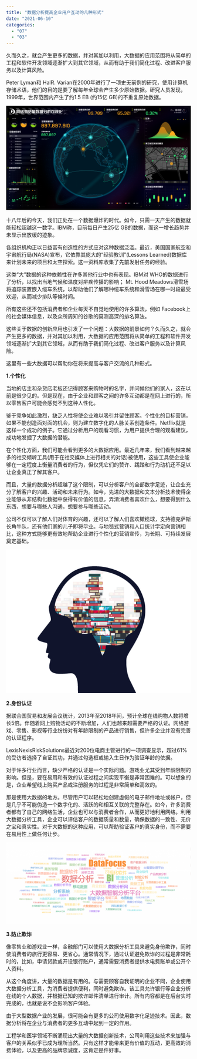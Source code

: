 ```yaml
---
title: "数据分析提高企业用户互动的几种形式"
date: "2021-06-10"
categories: 
  - "07"
  - "03"
---
```


久而久之，就会产生更多的数据，并对其加以利用，大数据的应用范围将从简单的工程和软件开发领域逐渐扩大到其它领域，从而有助于我们简化过程、改进客户服务以及计算风险。

Peter Lyman和 HalR. Varian在2000年进行了一项史无前例的研究，使用计算机存储术语，他们的目的是要了解每年全球会产生多少原始数据。研究人员发现，1999年，世界范围内产生了约1.5 EB (约15亿 GB)的不重复原始数据。

![12](images/12-1-1024x576.png)

十八年后的今天，我们正处在一个数据爆炸的时代。如今，只需一天产生的数据就能轻松超越这一数字。IBM称，目前每日产生25亿 GB的数据，而这一增长趋势并未显示出放缓的迹象。

各组织机构正以日益富有创造性的方式应对这种数据泛滥。最近，美国国家航空和宇宙航行局(NASA)宣布，它依靠其庞大的“经验教训”(Lessons Learned)数据库来计划未来的项目和太空探索。这一资料库收集了先前发射任务的经验。

这类“大”数据的这种依赖性在许多其他行业中也有表现。IBM对 WHO的数据进行了分析，以找出当地气候和温度对疟疾传播的影响； Mt. Hood Meadows滑雪场将追踪装置嵌入缆车系统，以帮助他们了解哪种缆车系统和滑雪场在哪一时段最受欢迎，从而减少排队等候时间。

所有这些还不包括消费者和企业每天不自觉地使用的许多算法，例如 Facebook上的社会媒体信息，以及众所周知的谷歌的莫测高深的排名算法。

这些关于数据的创新应用也引发了一个问题：大数据的前景如何？久而久之，就会产生更多的数据，并对其加以利用，大数据的应用范围将从简单的工程和软件开发领域逐渐扩大到其它领域，从而有助于我们简化过程、改进客户服务以及计算风险。

这里有一些大数据可以帮助你在将来提高与客户交流的几种形式。

**1.个性化**

当地的店主和杂货店老板还记得顾客来购物时的名字，并问候他们的家人，这在以前是很少见的。但是现在，由于企业和顾客之间的许多互动都是在网上进行的，所以零售客户可能会感觉不到这种人性化。

鉴于竞争如此激烈，缺乏人性将使企业难以吸引并留住顾客。个性化的目标营销，如果不能创造面对面的机会，则为建立数字化的人脉关系创造条件。Netflix就是这样一个成功的例子。它通过分析用户的观看习惯，为用户提供合理的观看建议，成功地发掘了大数据的潜能。

在个性化方面，我们可能会看到更多的大数据应用。最近几年来，我们看到越来越多的社交倾听工具(用于在社交媒体上进行相关的对话)被使用，这些工具使企业能够在一定程度上衡量消费者的行为，但仅凭它们的赞许、践踏和行为动机还不足以让企业真正了解其客户。

而且，大量的数据分析超越了这个限制，可以分析客户的全部数字足迹，让企业充分了解客户的兴趣、活动和未来行为。如今，先进的大数据和文本分析技术使得企业能够从非结构化数据中获得有价值的信息，弄清消费者喜欢什么，想要得到什么东西，想要与哪些人沟通，想要参与哪些活动。

公司不仅可以了解人们对体育的兴趣，还可以了解人们喜欢橄榄球，支持德克萨斯长角牛队，还有他们家的儿子即将毕业。与地毯式营销和人口统计学定向营销相比，这种方式能够更有效地帮助企业进行个性化的营销宣传，为长期、可持续发展奠定基础。

![v2-2c2b3e48a7c4ae95f0488b9be4040a10_720w](images/v2-2c2b3e48a7c4ae95f0488b9be4040a10_720w-1024x796.png)

**2.身份认证**

据联合国贸易和发展会议统计，2013年至2018年间，预计全球在线购物人数将增长5倍。伴随着网上购物活动的不断增加，人们也越来越需要严格的认证。网络游戏、零售、影视等行业纷纷对有年龄限制的产品进行销售，但许多企业并没有完善的认证程序。

LexisNexisRiskSolutions最近对200位电商主管进行的一项调查显示，超过61%的受访者选择了自证其功，并通过勾选框或输入生日作为验证年龄的依据。

对于许多行业而言，缺少严格的认证是一个实际问题。游戏业尤其受到年龄限制的影响。但是，要在易用和有效的认证过程之间实现平衡是非常困难的。可以想象的是，企业希望线上购买产品或注册服务的过程是非常简单和高效的。

那是使用大数据的地方。尽管用户可以轻松地创建虚假的电子邮件地址或帐户，但是几乎不可能伪造一个数字化的、活跃的和相互关联的完整存在。如今，许多消费者都有了自己的网络生活，企业也可以与消费者合作，从而更好地利用网络。利用大数据分析工具，企业可以评估客户的数据质量和数量，确保数据的一致性、无价之宝和真实性。对于大数据的这种应用，可以帮助验证客户的真实身份，而不需要在易用性上做任何让步。

![84e38ca78515.png](images/84e38ca78515-png-1024x450.png)

**3.防止欺诈**

像零售业和游戏业一样，金融部门可以使用大数据分析工具来避免身份欺诈，同时使消费者的旅行更容易、更省心。通常情况下，通过认证避免欺诈的过程是非常耗时的，比如，申请贷款或开设银行账户，通常需要消费者提供水电费账单或公开个人资料。

从这个角度讲，大量的数据是有用的。与需要顾客自我证明的企业不同，企业使用大数据分析工具，为消费者提供便利，同时避免欺诈。该工具允许银行等企业分析在线的个人数据，并根据已知的欺诈邮件清单进行审计。所有内容都是在后台实时完成的，也就是说不会影响客户体验。

由于大型数据产业的发展，很可能会有更多的公司使用数字化足迹技术。因此，数据分析将在企业与消费者的更多互动中起到一定的作用。

工程学和医学领域不断涌现出大量的大数据创新技术，公司利用这些技术来加强与客户的关系似乎已成为理所当然。只有这样才能带来更有价值的互动，更高效的消费体验，以及更高的品牌忠诚度，这肯定是件好事。
